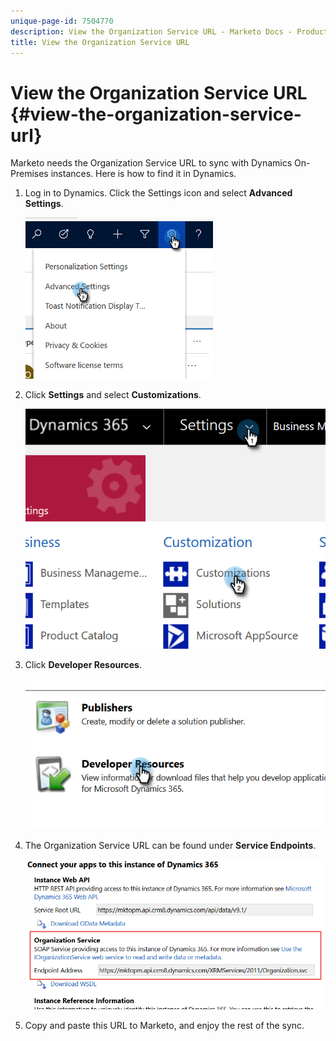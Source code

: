 ```yaml
---
unique-page-id: 7504770
description: View the Organization Service URL - Marketo Docs - Product Documentation
title: View the Organization Service URL
---
```


# View the Organization Service URL {#view-the-organization-service-url}

Marketo needs the Organization Service URL to sync with Dynamics On-Premises instances. Here is how to find it in Dynamics.

1. Log in to Dynamics. Click the Settings icon and select **Advanced Settings**.

   ![](assets/one.png)

1. Click **Settings** and select **Customizations**.

   ![](assets/two.png)

1. Click **Developer Resources**.

   ![](assets/three.png)

1. The Organization Service URL can be found under **Service Endpoints**.

   ![](assets/four.png)

1. Copy and paste this URL to Marketo, and enjoy the rest of the sync.

